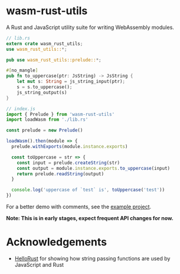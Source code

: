# wasm-rust-utils

A Rust and JavaScript utility suite for writing WebAssembly modules.

```rust
// lib.rs
extern crate wasm_rust_utils;
use wasm_rust_utils::*;

pub use wasm_rust_utils::prelude::*;

#[no_mangle]
pub fn to_uppercase(ptr: JsString) -> JsString {
    let mut s: String = js_string_input(ptr);
    s = s.to_uppercase();
    js_string_output(s)
}
```

```js
// index.js
import { Prelude } from 'wasm-rust-utils'
import loadWasm from './lib.rs'

const prelude = new Prelude()

loadWasm().then(module => {
  prelude.withExports(module.instance.exports)

  const toUppercase = str => {
    const input = prelude.createString(str)
    const output = module.instance.exports.to_uppercase(input)
    return prelude.readString(output)
  }

  console.log('uppercase of `test` is', toUppercase('test'))
})
```

For a better demo with comments, see the [example project](/examples/basic).

**Note: This is in early stages, expect frequent API changes for now.**

# Acknowledgements

* [HelloRust](https://github.com/badboy/hellorust) for showing how string
passing functions are used by JavaScript and Rust 
